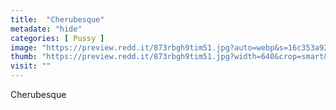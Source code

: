 ```yaml
---
title:  "Cherubesque"
metadate: "hide"
categories: [ Pussy ]
image: "https://preview.redd.it/873rbgh9tim51.jpg?auto=webp&s=16c353a9206431277ff2901e589533023ed1d676"
thumb: "https://preview.redd.it/873rbgh9tim51.jpg?width=640&crop=smart&auto=webp&s=a9ed170df6fe668f9467db3ebcf5843404331624"
visit: ""
---
```

Cherubesque
